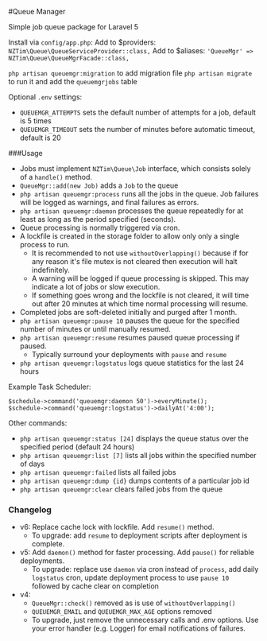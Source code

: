 #Queue Manager

Simple job queue package for Laravel 5

Install via `config/app.php`:
Add to $providers: `NZTim\Queue\QueueServiceProvider::class,`
Add to $aliases: `'QueueMgr' => NZTim\Queue\QueueMgrFacade::class,`

`php artisan queuemgr:migration` to add migration file
`php artisan migrate` to run it and add the `queuemgrjobs` table

Optional `.env` settings:
- `QUEUEMGR_ATTEMPTS` sets the default number of attempts for a job, default is 5 times
- `QUEUEMGR_TIMEOUT` sets the number of minutes before automatic timeout, default is 20

###Usage

- Jobs must implement `NZTim\Queue\Job` interface, which consists solely of a `handle()` method.
- `QueueMgr::add(new Job)` adds a `Job` to the queue
- `php artisan queuemgr:process` runs all the jobs in the queue.  Job failures will be logged as warnings, and final failures as errors.
- `php artisan queuemgr:daemon` processes the queue repeatedly for at least as long as the period specified (seconds).
- Queue processing is normally triggered via cron.
- A lockfile is created in the storage folder to allow only only a single process to run.
  - It is recommended to not use `withoutOverlapping()` because if for any reason it's file mutex is not cleared then execution will halt indefinitely.
  - A warning will be logged if queue processing is skipped. This may indicate a lot of jobs or slow execution.
  - If something goes wrong and the lockfile is not cleared, it will time out after 20 minutes at which time normal processing will resume.
- Completed jobs are soft-deleted initially and purged after 1 month.
- `php artisan queuemgr:pause 10` pauses the queue for the specified number of minutes or until manually resumed.
- `php artisan queuemgr:resume` resumes paused queue processing if paused.
  - Typically surround your deployments with `pause` and `resume`
- `php artisan queuemgr:logstatus` logs queue statistics for the last 24 hours

Example Task Scheduler:

```
$schedule->command('queuemgr:daemon 50')->everyMinute();
$schedule->command('queuemgr:logstatus')->dailyAt('4:00');
```

Other commands:
- `php artisan queuemgr:status [24]` displays the queue status over the specified period (default 24 hours)
- `php artisan queuemgr:list [7]` lists all jobs within the specified number of days
- `php artisan queuemgr:failed` lists all failed jobs
- `php artisan queuemgr:dump {id}` dumps contents of a particular job id
- `php artisan queuemgr:clear` clears failed jobs from the queue

### Changelog
  * v6: Replace cache lock with lockfile. Add `resume()` method.
    * To upgrade: add `resume` to deployment scripts after deployment is complete.
  * v5: Add `daemon()` method for faster processing. Add `pause()` for reliable deployments.
    * To upgrade: replace use `daemon` via cron instead of `process`, add daily `logstatus` cron, update deployment process to use `pause 10` followed by cache clear on completion
  * v4:
    * `QueueMgr::check()` removed as is use of `withoutOverlapping()`
    * `QUEUEMGR_EMAIL` and `QUEUEMGR_MAX_AGE` options removed
    * To upgrade, just remove the unnecessary calls and .env options. Use your error handler (e.g. Logger) for email notifications of failures.
